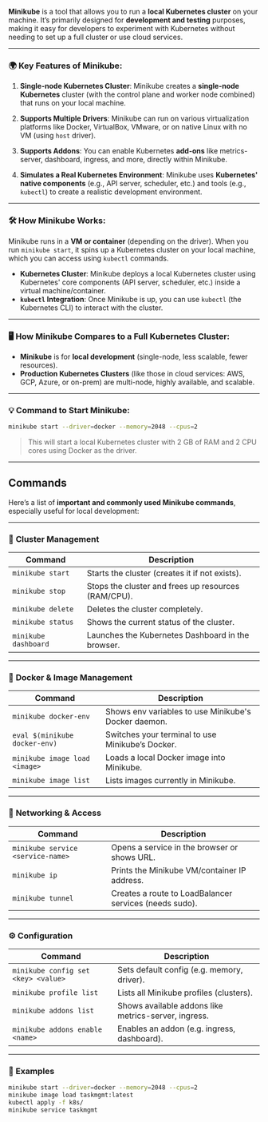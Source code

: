 **Minikube** is a tool that allows you to run a **local Kubernetes cluster** on your machine. It’s primarily designed for **development and testing** purposes, making it easy for developers to experiment with Kubernetes without needing to set up a full cluster or use cloud services.

---

### 🌍 **Key Features of Minikube**:

1. **Single-node Kubernetes Cluster**: Minikube creates a **single-node Kubernetes** cluster (with the control plane and worker node combined) that runs on your local machine.
   
2. **Supports Multiple Drivers**: Minikube can run on various virtualization platforms like Docker, VirtualBox, VMware, or on native Linux with no VM (using `host` driver).
   
3. **Supports Addons**: You can enable Kubernetes **add-ons** like metrics-server, dashboard, ingress, and more, directly within Minikube.
   
4. **Simulates a Real Kubernetes Environment**: Minikube uses **Kubernetes' native components** (e.g., API server, scheduler, etc.) and tools (e.g., `kubectl`) to create a realistic development environment.
---

### 🛠️ **How Minikube Works**:

Minikube runs in a **VM or container** (depending on the driver). When you run `minikube start`, it spins up a Kubernetes cluster on your local machine, which you can access using `kubectl` commands.

- **Kubernetes Cluster**: Minikube deploys a local Kubernetes cluster using Kubernetes' core components (API server, scheduler, etc.) inside a virtual machine/container.
- **`kubectl` Integration**: Once Minikube is up, you can use `kubectl` (the Kubernetes CLI) to interact with the cluster.

---

### 🖥️ **How Minikube Compares to a Full Kubernetes Cluster**:

- **Minikube** is for **local development** (single-node, less scalable, fewer resources).
- **Production Kubernetes Clusters** (like those in cloud services: AWS, GCP, Azure, or on-prem) are multi-node, highly available, and scalable.

---

### 💡 **Command to Start Minikube**:
```bash
minikube start --driver=docker --memory=2048 --cpus=2
```
> This will start a local Kubernetes cluster with 2 GB of RAM and 2 CPU cores using Docker as the driver.

---

## **Commands**
Here’s a list of **important and commonly used Minikube commands**, especially useful for local development:

---

### 🚀 **Cluster Management**
| Command | Description |
|--------|-------------|
| `minikube start` | Starts the cluster (creates it if not exists). |
| `minikube stop` | Stops the cluster and frees up resources (RAM/CPU). |
| `minikube delete` | Deletes the cluster completely. |
| `minikube status` | Shows the current status of the cluster. |
| `minikube dashboard` | Launches the Kubernetes Dashboard in the browser. |

---

### 🐳 **Docker & Image Management**
| Command | Description |
|--------|-------------|
| `minikube docker-env` | Shows env variables to use Minikube's Docker daemon. |
| `eval $(minikube docker-env)` | Switches your terminal to use Minikube’s Docker. |
| `minikube image load <image>` | Loads a local Docker image into Minikube. |
| `minikube image list` | Lists images currently in Minikube. |

---

### 🔗 **Networking & Access**
| Command | Description |
|--------|-------------|
| `minikube service <service-name>` | Opens a service in the browser or shows URL. |
| `minikube ip` | Prints the Minikube VM/container IP address. |
| `minikube tunnel` | Creates a route to LoadBalancer services (needs sudo). |

---

### ⚙️ **Configuration**
| Command | Description |
|--------|-------------|
| `minikube config set <key> <value>` | Sets default config (e.g. memory, driver). |
| `minikube profile list` | Lists all Minikube profiles (clusters). |
| `minikube addons list` | Shows available addons like metrics-server, ingress. |
| `minikube addons enable <name>` | Enables an addon (e.g. ingress, dashboard). |

---

### 🧠 Examples

```bash
minikube start --driver=docker --memory=2048 --cpus=2
minikube image load taskmgmt:latest
kubectl apply -f k8s/
minikube service taskmgmt
```